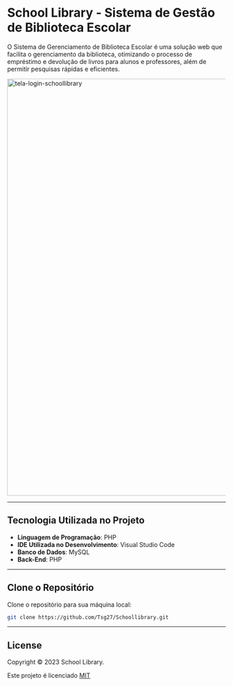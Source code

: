 # School Library - Sistema de Gestão de Biblioteca Escolar

O Sistema de Gerenciamento de Biblioteca Escolar é uma solução web que facilita o gerenciamento da biblioteca, otimizando o processo de empréstimo e devolução de livros para alunos e professores, além de permitir pesquisas rápidas e eficientes.

<img width="960" alt="tela-login-schoollibrary" src="https://github.com/user-attachments/assets/51fd3c8e-e3c4-44b7-a3b3-465cfd8bbd13">

---

## Tecnologia Utilizada no Projeto

- **Linguagem de Programação**: PHP  
- **IDE Utilizada no Desenvolvimento**: Visual Studio Code  
- **Banco de Dados**: MySQL  
- **Back-End**: PHP  

---

## Clone o Repositório

Clone o repositório para sua máquina local:

```bash
git clone https://github.com/Tsg27/Schoollibrary.git
```

---

## License
Copyright © 2023 School Library.

Este projeto é licenciado [MIT](https://choosealicense.com/licenses/mit/)
